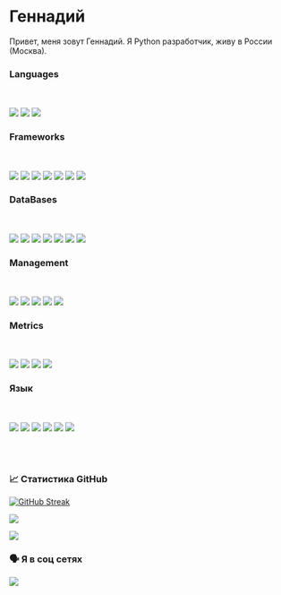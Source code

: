 # Геннадий

Привет, меня зовут Геннадий. Я Python разработчик, живу в России (Москва).


### Languages
<br><br>
		<img src="https://img.shields.io/badge/Python-3776AB?style=for-the-badge&logo=python&logoColor=white">
		<img src="https://img.shields.io/badge/HTML5-E34F26?style=for-the-badge&logo=html5&logoColor=white">
		<img src="https://img.shields.io/badge/CSS3-1572B6?style=for-the-badge&logo=css3&logoColor=white">

###  Frameworks
<br><br>
		<img src="https://img.shields.io/badge/fastapi-109989?style=for-the-badge&logo=FASTAPI&logoColor=white">
		<img src="https://img.shields.io/badge/Django-092E20?style=for-the-badge&logo=django&logoColor=green">
		<img src="https://img.shields.io/badge/Flask-000000?style=for-the-badge&logo=flask&logoColor=white">
		<img src="https://img.shields.io/badge/iohttp-%232C5bb4.svg?style=for-the-badge&logo=aiohttp&logoColor=white">
		<img src="https://img.shields.io/badge/asyncio-000000?style=for-the-badge&logo=python&logoColor=white">
		<img src="https://img.shields.io/badge/OAuth2-808080?style=for-the-badge&logo=python&logoColor=white">
		<img src="https://img.shields.io/badge/json%20web%20tokens-323330?style=for-the-badge&logo=json-web-tokens&logoColor=pink">

###  DataBases
<br><br>
		<img src="https://img.shields.io/badge/PostgreSQL-316192?style=for-the-badge&logo=postgresql&logoColor=white">
		<img src="https://img.shields.io/badge/MongoDB-%234ea94b.svg?style=for-the-badge&logo=mongodb&logoColor=white">
		<img src="https://img.shields.io/badge/-ElasticSearch-005571?style=for-the-badge&logo=elasticsearch">
		<img src="https://img.shields.io/badge/SQLAlchemy-FF6600?style=for-the-badge&logo=rabbitmq&logoColor=white">
		<img src="https://img.shields.io/badge/ClickHouse-000?style=for-the-badge&logo=apachekafka">
		<img src="https://img.shields.io/badge/Redis-E34F26?style=for-the-badge&logo=redis&logoColor=white">
		<img src="https://img.shields.io/badge/SQLite-07405E?style=for-the-badge&logo=sqlite&logoColor=white">

###  Management
<br><br>
		<img src="https://img.shields.io/badge/Celery-3776AB?style=for-the-badge&logo=celery&logoColor=white">
		<img src="https://img.shields.io/badge/-Flower-%23Clojure?style=for-the-badge&logo=apacheairflow&logoColor=white">
		<img src="https://img.shields.io/badge/Apache%20Airflow-017CEE?style=for-the-badge&logo=Apache%20Airflow&logoColor=white">
		<img src="https://img.shields.io/badge/gunicorn-%298729.svg?style=for-the-badge&logo=gunicorn&logoColor=white">
		<img src="https://img.shields.io/badge/nginx-%23009639.svg?style=for-the-badge&logo=nginx&logoColor=white">

###  Metrics
<br><br>
		<img src="https://img.shields.io/badge/Jaeger-3776AB?style=for-the-badge&logo=battle.net&logoColor=white">
		<img src="https://img.shields.io/badge/Kibana-005571?style=for-the-badge&logo=Kibana&logoColor=white">
		<img src="https://img.shields.io/badge/Prometheus-E6522C?style=for-the-badge&logo=Prometheus&logoColor=white">
		<img src="https://img.shields.io/badge/grafana-%23F46800.svg?style=for-the-badge&logo=grafana&logoColor=white">

###  Язык
<br><br>
		<img src="https://img.shields.io/badge/GitHub-100000?style=for-the-badge&logo=github&logoColor=white">
		<img src="https://img.shields.io/badge/Docker-2CA5E0?style=for-the-badge&logo=docker&logoColor=white">
		<img src="https://img.shields.io/badge/git-%23F05033.svg?style=for-the-badge&logo=git&logoColor=white">
		<img src="https://img.shields.io/badge/PyCharm-000000.svg?&style=for-the-badge&logo=PyCharm&logoColor=white">
		<img src="https://img.shields.io/badge/Postman-FF6C37?style=for-the-badge&logo=postman&logoColor=white">
		<img src="https://img.shields.io/badge/-Swagger-%23Clojure?style=for-the-badge&logo=swagger&logoColor=white">

<br><br>

### 📈 Статистика GitHub

[![GitHub Streak](https://github-readme-streak-stats.herokuapp.com/?user=GennadyBr&theme=dark)](https://git.io/streak-stats)

![](https://github-profile-summary-cards.vercel.app/api/cards/productive-time?username=GennadyBr&theme=solarized_dark)

![](https://komarev.com/ghpvc/?username=GennadyBr&color=dc143c)
<br>

### 🗣 Я в соц сетях

<a href='https://t.me/@gennadybr'>![](https://img.shields.io/badge/Telegram-2CA5E0?style=for-the-badge&logo=telegram&logoColor=white)</a>
